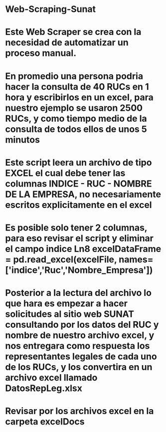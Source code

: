 # Web-Scraping-Sunat
# Este Web Scraper se crea con la necesidad de automatizar un proceso manual. 
# En promedio una persona podria hacer la consulta de 40 RUCs en 1 hora y escribirlos en un excel, para nuestro ejemplo se usaron 2500 RUCs, y como tiempo medio de la consulta de todos ellos de unos 5 minutos
# Este script leera un archivo de tipo EXCEL el cual debe tener las columnas INDICE - RUC - NOMBRE DE LA EMPRESA, no necesariamente escritos explicitamente en el excel
# Es posible solo tener 2 columnas, para eso revisar el script y eliminar el campo indice Ln8 excelDataFrame = pd.read_excel(excelFile, names=['indice','Ruc','Nombre_Empresa'])
# Posterior a la lectura del archivo lo que hara es empezar a hacer solicitudes al sitio web SUNAT consultando por los datos del RUC y nombre de nuestro archivo excel, y nos entregara como respuesta los representantes legales de cada uno de los RUCs, y los convertira en un archivo excel llamado DatosRepLeg.xlsx
# Revisar por los archivos excel en la carpeta excelDocs
# 

